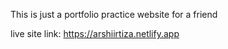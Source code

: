 ﻿This is just a portfolio practice website for a friend


live site link: https://arshiirtiza.netlify.app
